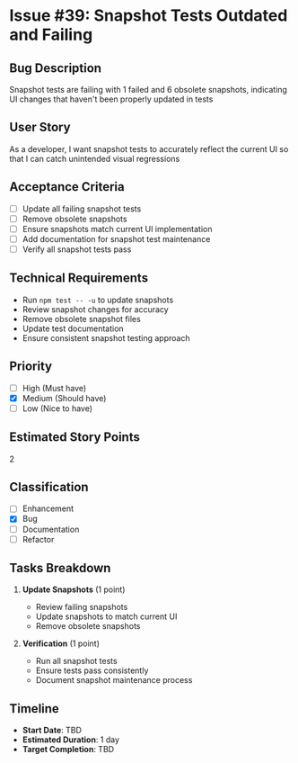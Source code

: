 # Issue #39: Snapshot Tests Outdated and Failing

## Bug Description
Snapshot tests are failing with 1 failed and 6 obsolete snapshots, indicating UI changes that haven't been properly updated in tests

## User Story
As a developer, I want snapshot tests to accurately reflect the current UI so that I can catch unintended visual regressions

## Acceptance Criteria
- [ ] Update all failing snapshot tests
- [ ] Remove obsolete snapshots
- [ ] Ensure snapshots match current UI implementation
- [ ] Add documentation for snapshot test maintenance
- [ ] Verify all snapshot tests pass

## Technical Requirements
- Run `npm test -- -u` to update snapshots
- Review snapshot changes for accuracy
- Remove obsolete snapshot files
- Update test documentation
- Ensure consistent snapshot testing approach

## Priority
- [ ] High (Must have)
- [x] Medium (Should have)
- [ ] Low (Nice to have)

## Estimated Story Points
2

## Classification
- [ ] Enhancement
- [x] Bug
- [ ] Documentation
- [ ] Refactor

## Tasks Breakdown
1. **Update Snapshots** (1 point)
   - Review failing snapshots
   - Update snapshots to match current UI
   - Remove obsolete snapshots

2. **Verification** (1 point)
   - Run all snapshot tests
   - Ensure tests pass consistently
   - Document snapshot maintenance process

## Timeline
- **Start Date**: TBD
- **Estimated Duration**: 1 day
- **Target Completion**: TBD